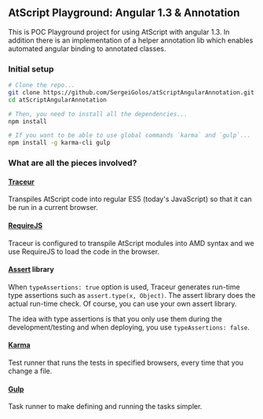 ## AtScript Playground: Angular 1.3 & Annotation 

This is POC Playground project for using AtScript with angular 1.3.  In addition
there is an implementation of a helper annotation lib which enables automated
angular binding to annotated classes.


### Initial setup

```bash
# Clone the repo...
git clone https://github.com/SergeiGolos/atScriptAngularAnnotation.git
cd atScriptAngularAnnotation

# Then, you need to install all the dependencies...
npm install

# If you want to be able to use global commands `karma` and `gulp`...
npm install -g karma-cli gulp
```

### What are all the pieces involved?

#### [Traceur]
Transpiles AtScript code into regular ES5 (today's JavaScript) so that it can be run in a current browser.

#### [RequireJS]
Traceur is configured to transpile AtScript modules into AMD syntax and we use RequireJS to load the code in the browser.

#### [Assert] library
When `typeAssertions: true` option is used, Traceur generates run-time type assertions such as `assert.type(x, Object)`. The assert library does the actual run-time check. Of course, you can use your own assert library.

The idea with type assertions is that you only use them during the development/testing and when deploying, you use `typeAssertions: false`.

#### [Karma]
Test runner that runs the tests in specified browsers, every time that you change a file.

#### [Gulp]
Task runner to make defining and running the tasks simpler.

[AtScript]: http://atscript.org
[Traceur]: https://github.com/google/traceur-compiler
[RequireJS]: http://requirejs.org
[Assert]: https://github.com/angular/assert
[Karma]: http://karma-runner.github.io/
[Gulp]: http://gulpjs.com
